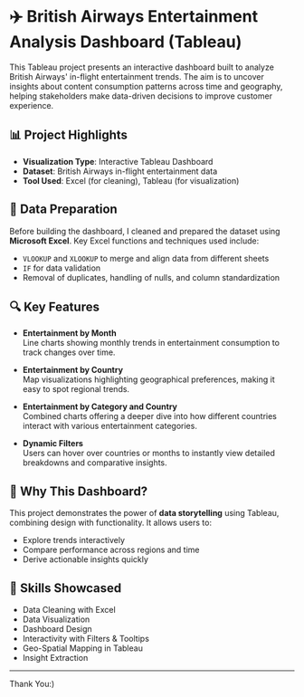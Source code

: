 # ✈️ British Airways Entertainment Analysis Dashboard (Tableau)

This Tableau project presents an interactive dashboard built to analyze British Airways' in-flight entertainment trends. The aim is to uncover insights about content consumption patterns across time and geography, helping stakeholders make data-driven decisions to improve customer experience.

## 📊 Project Highlights

- **Visualization Type**: Interactive Tableau Dashboard
- **Dataset**: British Airways in-flight entertainment data
- **Tool Used**: Excel (for cleaning), Tableau (for visualization)

## 🧹 Data Preparation

Before building the dashboard, I cleaned and prepared the dataset using **Microsoft Excel**. Key Excel functions and techniques used include:

- `VLOOKUP` and `XLOOKUP` to merge and align data from different sheets
- `IF` for data validation
- Removal of duplicates, handling of nulls, and column standardization

## 🔍 Key Features

- **Entertainment by Month**  
  Line charts showing monthly trends in entertainment consumption to track changes over time.

- **Entertainment by Country**  
  Map visualizations highlighting geographical preferences, making it easy to spot regional trends.

- **Entertainment by Category and Country**  
  Combined charts offering a deeper dive into how different countries interact with various entertainment categories.

- **Dynamic Filters**  
  Users can hover over countries or months to instantly view detailed breakdowns and comparative insights.

## 🧠 Why This Dashboard?

This project demonstrates the power of **data storytelling** using Tableau, combining design with functionality. It allows users to:

- Explore trends interactively
- Compare performance across regions and time
- Derive actionable insights quickly

## 📌 Skills Showcased

- Data Cleaning with Excel
- Data Visualization  
- Dashboard Design  
- Interactivity with Filters & Tooltips  
- Geo-Spatial Mapping in Tableau  
- Insight Extraction

---

Thank You:)
